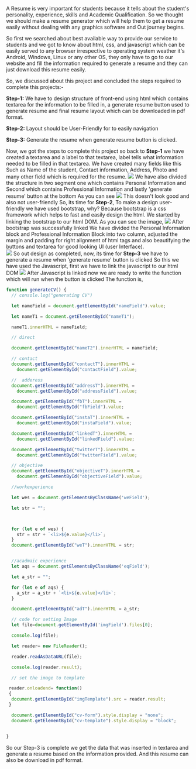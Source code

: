 A Resume is very important for students because it tells about the student's personality, experience, skills and Academic Qualification. So we thought we should make a resume generator which will help them to get a resume easily without dealing with any graphics software and Out journey begins.

So first we searched about best available way to provide our service to students and we got to know about html, css, and javascript which can be easily served to any browser irrespective to operating system weather it's Android, Windows, Linux or any other OS, they only have to go to our website and fill the information required to generate a resume and they can just download this resume easily.

So, we discussed about this project and concluded the steps required to complete this projects:-

**Step-1:** We have to design structure of front-end using html which contains textarea for the information to be filled in, a generate resume button used to generate resume and final resume layout which can be downloaded in pdf format.

**Step-2:** Layout should be User-Friendly for to easily navigation

**Step-3:** Generate the resume when generate resume button is clicked.

Now, we got the steps to complete this project so back to **Step-1** we have created a textarea and a label to that textarea, label tells what information needed to be filled in that textarea. We have created many fields like this Such as Name of the student, Contact information, Address, Photo and many other field which is required for the resume.
![](Screenshot_20240124_002910.png)
We have also divided the structure in two segment one which contains Personal Information and Second which contains Professional Information and lastly 'generate resume' button at the bottom As you can see
![](Screenshot_20240124_004238.png)
This doesn't look good and also not user-friendly So, its time for **Step-2**, To make a design user-friendly we have used bootstrap, why? Because bootstrap is a css framework which helps to fast and easily design the html. We started by linking the bootstrap to our html DOM. As you can see the image,
![](Screenshot_20240124_005346.png)
After bootstrap was successfully linked We have divided the Personal Information block and Professional Information Block into two column, adjusted the margin and padding for right alignment of html tags and also beautifying the buttons and textarea for good looking UI (user Interface).  
![](Screenshot_20240124_005957.png)
So out design as completed, now, its time for **Step-3** we have to generate a resume when 'generate resume' button is clicked So this we have used the Javascript, first we have to link the javascript to our html DOM
![](Screenshot_20240124_011840.png)
After Javascript is linked now we are ready to write the function which will run when the button is clicked 
The function is,
```javascript
function generateCV() {
  // console.log("generating CV")

  let nameField = document.getElementById("nameField").value;

  let nameT1 = document.getElementById("nameT1");

  nameT1.innerHTML = nameField;

  // direct

  document.getElementById("nameT2").innerHTML = nameField;

  // contact
  document.getElementById("contactT").innerHTML =
    document.getElementById("contactField").value;

  //  adderess
  document.getElementById("addressT").innerHTML =
    document.getElementById("addressField").value;

  document.getElementById("fbT").innerHTML =
    document.getElementById("fbField").value;

  document.getElementById("instaT").innerHTML =
    document.getElementById("instaField").value;

  document.getElementById("linkedT").innerHTML =
    document.getElementById("linkedField").value;

  document.getElementById("twitterT").innerHTML =
    document.getElementById("twitterField").value;

  // objective
  document.getElementById("objectiveT").innerHTML =
    document.getElementById("objectiveField").value;

  //workexperience

  let wes = document.getElementsByClassName('weField');

  let str = "";



  for (let e of wes) {
    str = str + `<li>${e.value}</li>`;
  }
  document.getElementById("weT").innerHTML = str;


  //acadmaic experience
  let aqs = document.getElementsByClassName('eqField');

  let a_str = "";

  for (let e of aqs) {
    a_str = a_str + `<li>${e.value}</li>`;
  }

  document.getElementById("adT").innerHTML = a_str;

  // code for setting Image
  let file=document.getElementById('imgField').files[0];

  console.log(file);

  let reader= new FileReader();

  reader.readAsDataURL(file);

  console.log(reader.result);

  // set the image to template

 reader.onloadend= function()
 {
  document.getElementById("imgTemplate").src = reader.result;
 }

  document.getElementById("cv-form").style.display = "none";
  document.getElementById("cv-template").style.display = "block";


}

```
So our Step-3 is complete we get the data that was inserted in textarea and generate a resume based on the information provided.
And this resume can also be download in pdf format.